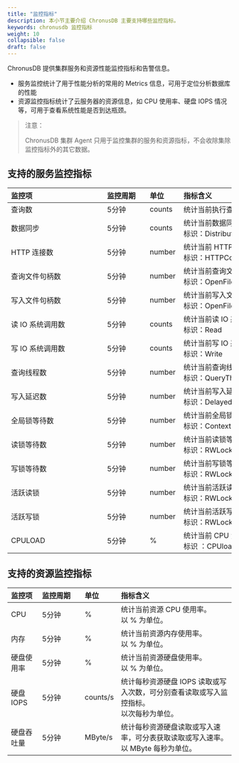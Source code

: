 ```yaml
---
title: "监控指标"
description: 本小节主要介绍 ChronusDB 主要支持哪些监控指标。 
keywords: chronusdb 监控指标
weight: 10
collapsible: false
draft: false
---
```


ChronusDB 提供集群服务和资源性能监控指标和告警信息。

- 服务监控统计了用于性能分析的常用的 Metrics 信息，可用于定位分析数据库的性能
- 资源监控指标统计了云服务器的资源信息，如 CPU 使用率、硬盘 IOPS 情况等，可用于查看系统性能是否到达瓶颈。

> 注意：
> 
> ChronusDB 集群 Agent 只用于监控集群的服务和资源指标，不会收除集除监控指标外的其它数据。

## 支持的服务监控指标

|  <span style="display:inline-block;width:200px">监控项</span> | <span style="display:inline-block;width:80px">监控周期</span> | <span style="display:inline-block;width:60px">单位</span> |  <span style="display:inline-block;width:320px">指标含义</span>  |
|:--- |:--- |:--- |:--- |
| 查询数 | 5分钟 | counts | 统计当前执行查询操作的次数 。 |
| 数据同步 | 5分钟 | counts | 统计当前数据同步的次数 。<br>标识：DistributedSend|
| HTTP 连接数 | 5分钟 | number | 统计当前 HTTP 连接个数 。<br>标识：HTTPConnection |
| 查询文件句柄数 | 5分钟 | number | 统计当前查询文件句柄数量 。<br>标识：OpenFileForRead  |
| 写入文件句柄数 | 5分钟 | number | 统计当前写入文件句柄数量 。<br>标识：OpenFileForWrite |
| 读 IO 系统调用数| 5分钟 | counts | 统计当前读 IO 系统调用次数 。<br>标识：Read |
| 写 IO 系统调用数| 5分钟 | counts | 统计当前写 IO 系统调用次数 。<br>标识：Write |
| 查询线程数 | 5分钟 | number | 统计当前查询线程数量 。<br>标识：QueryThread |
| 写入延迟数 | 5分钟 | number | 统计当前写入延迟数量 。<br>标识：DelayedInserts|
| 全局锁等待数 | 5分钟 | number | 统计当前全局锁等待数量 。<br>标识：ContextLockWait  |
| 读锁等待数 | 5分钟 | number | 统计当前读锁等待数量 。<br>标识：RWLockWaitingReaders  |
| 写锁等待数 | 5分钟 | number | 统计当前写锁等待数量 。<br>标识：RWLockWaitingWriters  |
| 活跃读锁 | 5分钟 | number | 统计当前活跃读锁数量 。<br>标识：RWLockActiveReaders  |
| 活跃写锁 | 5分钟 | number | 统计当前活跃写锁数量 。<br>标识：RWLockActiveWriters |
| CPULOAD | 5分钟 | % | 统计当前 CPU 负载状态。<br> 标识 ：CPUload |

## 支持的资源监控指标

| 监控项 | <span style="display:inline-block;width:80px">监控周期</span> | <span style="display:inline-block;width:60px">单位</span> | 指标含义 |
|:--- |:--- |:--- |:--- |
| CPU | 5分钟 | % | 统计当前资源 CPU 使用率。<br>以 % 为单位。 |
| 内存 | 5分钟 | % | 统计当前资源内存使用率。<br>以 % 为单位。 |
| 硬盘使用率 | 5分钟 | % | 统计当前资源硬盘使用率。<br>以 % 为单位。 |
| 硬盘 IOPS | 5分钟 | counts/s | 统计每秒资源硬盘 IOPS 读取或写入次数，可分别查看读取或写入监控指标。<br>以次每秒为单位。 |
| 硬盘吞吐量 | 5分钟 | MByte/s | 统计每秒资源硬盘读取或写入速率，可分表获取读取或写入速率。<br>以 MByte 每秒为单位。 |
